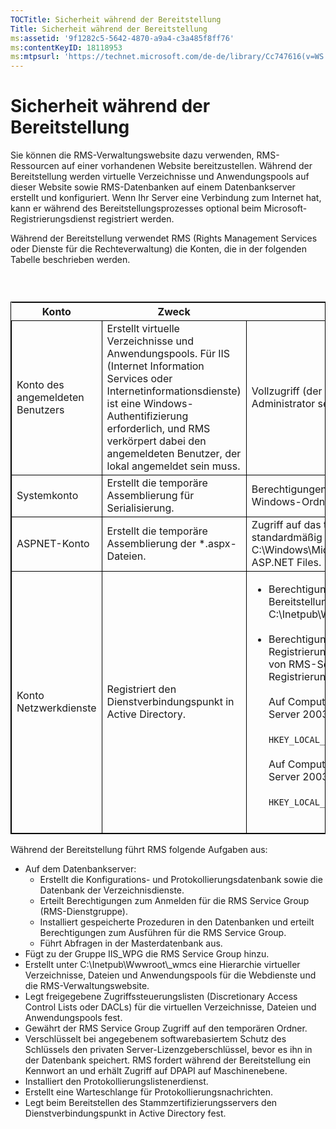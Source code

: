 ```yaml
---
TOCTitle: Sicherheit während der Bereitstellung
Title: Sicherheit während der Bereitstellung
ms:assetid: '9f1282c5-5642-4870-a9a4-c3a485f8ff76'
ms:contentKeyID: 18118953
ms:mtpsurl: 'https://technet.microsoft.com/de-de/library/Cc747616(v=WS.10)'
---
```


Sicherheit während der Bereitstellung
=====================================

Sie können die RMS-Verwaltungswebsite dazu verwenden, RMS-Ressourcen auf einer vorhandenen Website bereitzustellen. Während der Bereitstellung werden virtuelle Verzeichnisse und Anwendungspools auf dieser Website sowie RMS-Datenbanken auf einem Datenbankserver erstellt und konfiguriert. Wenn Ihr Server eine Verbindung zum Internet hat, kann er während des Bereitstellungsprozesses optional beim Microsoft-Registrierungsdienst registriert werden.

Während der Bereitstellung verwendet RMS (Rights Management Services oder Dienste für die Rechteverwaltung) die Konten, die in der folgenden Tabelle beschrieben werden.

###  

 
<table style="border:1px solid black;">
<colgroup>
<col width="33%" />
<col width="33%" />
<col width="33%" />
</colgroup>
<thead>
<tr class="header">
<th>Konto</th>
<th>Zweck</th>
<th>Berechtigungen</th>
</tr>
</thead>
<tbody>
<tr class="odd">
<td style="border:1px solid black;">Konto des angemeldeten Benutzers</td>
<td style="border:1px solid black;">Erstellt virtuelle Verzeichnisse und Anwendungspools. Für IIS (Internet Information Services oder Internetinformationsdienste) ist eine Windows-Authentifizierung erforderlich, und RMS verkörpert dabei den angemeldeten Benutzer, der lokal angemeldet sein muss.</td>
<td style="border:1px solid black;">Vollzugriff (der angemeldete Benutzer muss ein lokaler Administrator sein).</td>
</tr>
<tr class="even">
<td style="border:1px solid black;">Systemkonto</td>
<td style="border:1px solid black;">Erstellt die temporäre Assemblierung für Serialisierung.</td>
<td style="border:1px solid black;">Berechtigungen Lesen und Schreiben für den temporären Windows-Ordner C:\Windows\Temp.</td>
</tr>
<tr class="odd">
<td style="border:1px solid black;">ASPNET-Konto</td>
<td style="border:1px solid black;">Erstellt die temporäre Assemblierung der *.aspx-Dateien.</td>
<td style="border:1px solid black;">Zugriff auf das temporäre Assemblierungscacheverzeichnis, standardmäßig C:\Windows\Microsoft.NET\Framework\v1.1.4322\Temporary ASP.NET Files.</td>
</tr>
<tr class="even">
<td style="border:1px solid black;">Konto Netzwerkdienste</td>
<td style="border:1px solid black;">Registriert den Dienstverbindungspunkt in Active Directory.</td>
<td style="border:1px solid black;"><ul>
<li>Berechtigungen Nur lesen für die Site für den Bereitstellungsprozess (normalerweise C:\Inetpub\Wwwroot\Provisioning).<br />
<br />
</li>
<li>Berechtigungen „Lesen“ und „Schreiben“ für den Registrierungsschlüssel <strong>DRMS</strong> . Die Berechtigungen werden von RMS-Setup erteilt, das auch folgende Registrierungsschlüssel erstellt.<br />
<br />
Auf Computern mit der 32-Bit-Version von Windows Server 2003<br />
<br />
<code>HKEY_LOCAL_MACHINE\Software\Microsoft\DRMS\1.0</code><br />
<br />
Auf Computern mit der 64-Bit-Version von Windows Server 2003<br />
<br />
<code>HKEY_LOCAL_MACHINE\Software\WOW6432Node\Microsoft\DRMS\1.0</code><br />
<br />
</li>
</ul></td>
</tr>
</tbody>
</table>
 

Während der Bereitstellung führt RMS folgende Aufgaben aus:

-   Auf dem Datenbankserver:
    -   Erstellt die Konfigurations- und Protokollierungsdatenbank sowie die Datenbank der Verzeichnisdienste.
    -   Erteilt Berechtigungen zum Anmelden für die RMS Service Group (RMS-Dienstgruppe).
    -   Installiert gespeicherte Prozeduren in den Datenbanken und erteilt Berechtigungen zum Ausführen für die RMS Service Group.
    -   Führt Abfragen in der Masterdatenbank aus.
-   Fügt zu der Gruppe IIS\_WPG die RMS Service Group hinzu.
-   Erstellt unter C:\\Inetpub\\Wwwroot\\\_wmcs eine Hierarchie virtueller Verzeichnisse, Dateien und Anwendungspools für die Webdienste und die RMS-Verwaltungswebsite.
-   Legt freigegebene Zugriffssteuerungslisten (Discretionary Access Control Lists oder DACLs) für die virtuellen Verzeichnisse, Dateien und Anwendungspools fest.
-   Gewährt der RMS Service Group Zugriff auf den temporären Ordner.
-   Verschlüsselt bei angegebenem softwarebasiertem Schutz des Schlüssels den privaten Server-Lizenzgeberschlüssel, bevor es ihn in der Datenbank speichert. RMS fordert während der Bereitstellung ein Kennwort an und erhält Zugriff auf DPAPI auf Maschinenebene.
-   Installiert den Protokollierungslistenerdienst.
-   Erstellt eine Warteschlange für Protokollierungsnachrichten.
-   Legt beim Bereitstellen des Stammzertifizierungsservers den Dienstverbindungspunkt in Active Directory fest.
